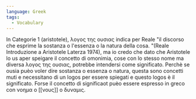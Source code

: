 ```yaml
---
language: Greek
tags:
  - Vocabulary
---
```

In Categorie 1 (aristotele), λογος της ουσιας  indica per Reale "il discorso che esprime la sostanza o l'essenza o la natura della cosa. "(Reale Introduzione a Aristotele Laterza 1974), ma io credo che dato che Aristotele lo us aper speigare il concetto di omonimia, cose con lo stesso nome ma diversa λογος της ουσιας, potrebbe intendersi come significato. Perchè se ousia puèo voler dire sostanza o essenza o natura, questa sono concetti muti e necessitano di un logos per essere spiegati e questo logos è il significato. 
Forse il concetto di significaot puèo essere espresso in greco con νοημα ο  [[νους]] ο δυναμις.